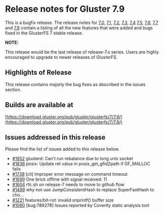 # Release notes for Gluster 7.9

This is a bugfix release. The release notes for [7.0](7.0.md), [7.1](7.1.md),
[7.2](7.2.md), [7.3](7.3.md), [7.4](7.4.md) [7.5](7.5.md), [7.6](7.6.md), [7.7](7.7.md) and [7.8](7.8.md)
contain a listing of all the new features that were added
and bugs fixed in the GlusterFS 7 stable release.

**NOTE:**

This release would be the last release of release-7.x series. 
Users are highly encouraged to upgrade to newer releases of GlusterFS.

## Highlights of Release

This release contains majorly the bug fixes as described in the issues section.

## Builds are available at

[https://download.gluster.org/pub/gluster/glusterfs/7/7.9/](https://download.gluster.org/pub/gluster/glusterfs/7/7.9/)

## Issues addressed in this release

Please find the list of issues added to this release below.

- [#1852](https://github.com/gluster/glusterfs/issues/1852) glusterd: Can't run rebalance due to long unix socket
- [#1836](https://github.com/gluster/glusterfs/issues/1836) posix: Update ret value in posix_get_gfid2path if GF_MALLOC fails
- [#1738](https://github.com/gluster/glusterfs/issues/1738) [cli] Improper error message on command timeout
- [#1699](https://github.com/gluster/glusterfs/issues/1699) One brick offline with signal received: 11
- [#1604](https://github.com/gluster/glusterfs/issues/1604) rfc.sh on release-7 needs to move to github flow
- [#1499](https://github.com/gluster/glusterfs/issues/1499) why not use JumpConsistentHash to replace SuperFastHash to cho...
- [#1221](https://github.com/gluster/glusterfs/issues/1221) features/bit-rot: invalid snprintf() buffer size
- [#1060](https://github.com/gluster/glusterfs/issues/1060) [bug:789278] Issues reported by Coverity static analysis tool

